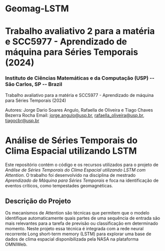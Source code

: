 # Geomag-LSTM
# Trabalho avaliativo 2 para a matéria e SCC5977 - Aprendizado de máquina para Séries Temporais (2024)
### Instituto de Ciências Matemáticas e da Computação (USP) -- São Carlos, SP -- Brazil
Trabalho avaliativo para a matéria e SCC5977 - Aprendizado de máquina para Séries Temporais (2024)

Autores: Jorge Dario Soares Angulo, Rafaella de Oliveira e Tiago Chaves Bezerra Rocha
Email: jorge.angulo@usp.br, rafaella_oliveira@usp.br, tiagocbr@usp.br

# Análise de Séries Temporais do Clima Espacial utilizando LSTM

Este repositório contém o código e os recursos utilizados para o projeto de *Análise de Séries Temporais do Clima Espacial utilizando LSTM com Attention*. O trabalho foi desenvolvido na disciplina de mestrado *Aprendizado de Máquina para Séries Temporais* e foca na identificação de eventos críticos, como tempestades geomagnéticas.

## Descrição do Projeto

Os mecanismos de Attention são técnicas que permitem que o modelo identifique automaticamente quais partes de uma sequência de entrada são mais relevantes para a tarefa de previsão ou classificação em determinado momento. Neste projeto essa técnica é integrada com a rede neural recorrente Long short-term memory (LSTM) para explorar uma base de dados de clima espacial disponibilizada pela NASA na plataforma OMNIWeb.
